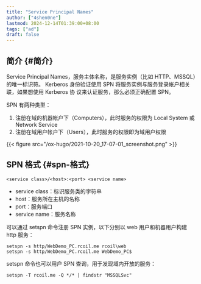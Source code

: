 ```yaml
---
title: "Service Principal Names"
author: ["4shen0ne"]
lastmod: 2024-12-14T01:39:00+08:00
tags: ["ad"]
draft: false
---
```


## 简介 {#简介}

Service Principal Names，服务主体名称，是服务实例（比如 HTTP、MSSQL）的唯一标识符。
Kerberos 身份验证使用 SPN 将服务实例与服务登录帐户相关联，如果想使用 Kerberos 协
议来认证服务，那么必须正确配置 SPN。

SPN 有两种类型：

1.  注册在域的机器帐户下（Computers），此时服务的权限为 Local System 或 Network
    Service
2.  注册在域用户帐户下（Users），此时服务的权限即为域用户权限

{{< figure src="/ox-hugo/2021-10-20_17-07-01_screenshot.png" >}}


## SPN 格式 {#spn-格式}

```text
<service class>/<host>:<port> <service name>
```

-   service class：标识服务类的字符串
-   host：服务所在主机的名称
-   port：服务端口
-   service name：服务名称

可以通过 setspn 命令注册 SPN 实例，以下分别以 web 用户和机器用户构建 http 服务：

```nil
setspn -s http/WebDemo_PC.rcoil.me rcoil\web
setspn -s http/WebDemo_PC.rcoil.me WebDemo_PC$
```

setspn 命令也可以用户 SPN 查询，用于发现域内开放的服务：

```text
setspn -T rcoil.me -Q */* | findstr "MSSQLSvc"
```
